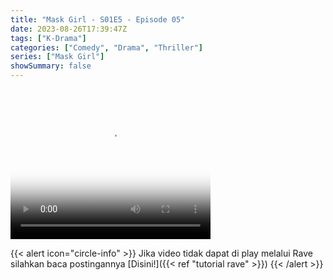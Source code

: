 ```yaml
---
title: "Mask Girl - S01E5 - Episode 05"
date: 2023-08-26T17:39:47Z
tags: ["K-Drama"]
categories: ["Comedy", "Drama", "Thriller"]
series: ["Mask Girl"]
showSummary: false
---
```


<video width="320" height="240" poster="https://www.themoviedb.org/t/p/original/gVIhlO5AjWD1vXfHSj64mTkYJhe.jpg" controls>
  <source src="https://kp3d-my.sharepoint.com/personal/ryoo_kp3d_onmicrosoft_com/_layouts/15/download.aspx?share=EYMLx3uU2oZBnz4hQgph3bgBJvW5ToAZ2ncOTiJuh_usuQ" type="video/mp4">
</video>

{{< alert icon="circle-info" >}}
Jika video tidak dapat di play melalui Rave silahkan baca postingannya [Disini!]({{< ref "tutorial rave" >}})
{{< /alert >}}

